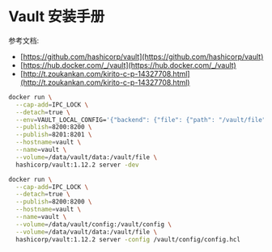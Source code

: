 <a name="X2nG0"></a>
# Vault 安装手册

参考文档:

- [https://github.com/hashicorp/vault](https://github.com/hashicorp/vault)
- [https://hub.docker.com/_/vault](https://hub.docker.com/_/vault)
- [http://t.zoukankan.com/kirito-c-p-14327708.html](http://t.zoukankan.com/kirito-c-p-14327708.html)

```bash
docker run \
  --cap-add=IPC_LOCK \
  --detach=true \
  --env=VAULT_LOCAL_CONFIG='{"backend": {"file": {"path": "/vault/file"}}, "default_lease_ttl": "168h", "max_lease_ttl": "720h"}' \
  --publish=8200:8200 \
  --publish=8201:8201 \
  --hostname=vault \
  --name=vault \
  --volume=/data/vault/data:/vault/file \
  hashicorp/vault:1.12.2 server -dev

docker run \
  --cap-add=IPC_LOCK \
  --detach=true \
  --publish=8200:8200 \
  --hostname=vault \
  --name=vault \
  --volume=/data/vault/config:/vault/config \
  --volume=/data/vault/data:/vault/file \
  hashicorp/vault:1.12.2 server -config /vault/config/config.hcl
```
